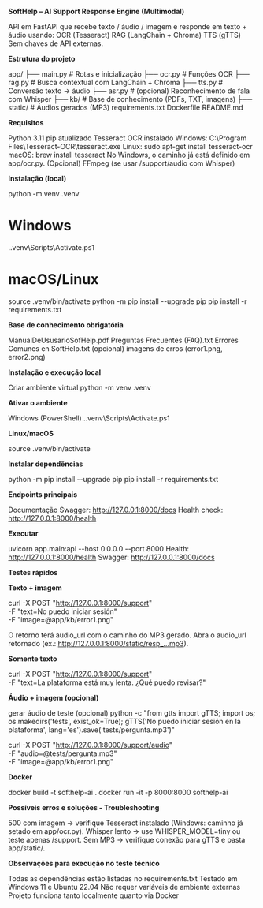 **SoftHelp – AI Support Response Engine (Multimodal)**

API em FastAPI que recebe texto / áudio / imagem e responde em texto + áudio usando:
OCR (Tesseract)
RAG (LangChain + Chroma)
TTS (gTTS)
Sem chaves de API externas.

**Estrutura do projeto**

app/
  ├── main.py              # Rotas e inicialização
  ├── ocr.py               # Funções OCR
  ├── rag.py               # Busca contextual com LangChain + Chroma
  ├── tts.py               # Conversão texto → áudio
  ├── asr.py               # (opcional) Reconhecimento de fala com Whisper
  ├── kb/                  # Base de conhecimento (PDFs, TXT, imagens)
  ├── static/              # Áudios gerados (MP3)
requirements.txt
Dockerfile
README.md

**Requisitos**

Python 3.11
pip atualizado
Tesseract OCR instalado
Windows: C:\Program Files\Tesseract-OCR\tesseract.exe
Linux: sudo apt-get install tesseract-ocr
macOS: brew install tesseract
No Windows, o caminho já está definido em app/ocr.py.
(Opcional) FFmpeg (se usar /support/audio com Whisper)

**Instalação (local)**

python -m venv .venv

# Windows

.\.venv\Scripts\Activate.ps1

# macOS/Linux

source .venv/bin/activate
python -m pip install --upgrade pip
pip install -r requirements.txt

**Base de conhecimento obrigatória**

ManualDeUsusarioSofHelp.pdf
Preguntas Frecuentes (FAQ).txt
Errores Comunes en SoftHelp.txt
(opcional) imagens de erros (error1.png, error2.png)

**Instalação e execução local**

Criar ambiente virtual
python -m venv .venv

**Ativar o ambiente**

Windows (PowerShell)
.\.venv\Scripts\Activate.ps1

**Linux/macOS**

source .venv/bin/activate

**Instalar dependências**

python -m pip install --upgrade pip
pip install -r requirements.txt

**Endpoints principais**

Documentação Swagger: http://127.0.0.1:8000/docs
Health check: http://127.0.0.1:8000/health

**Executar**

uvicorn app.main:api --host 0.0.0.0 --port 8000
Health: http://127.0.0.1:8000/health
Swagger: http://127.0.0.1:8000/docs

**Testes rápidos**

**Texto + imagem**

curl -X POST "http://127.0.0.1:8000/support" \
  -F "text=No puedo iniciar sesión" \
  -F "image=@app/kb/error1.png"

O retorno terá audio_url com o caminho do MP3 gerado.
Abra o audio_url retornado (ex.: http://127.0.0.1:8000/static/resp_...mp3).

**Somente texto**

curl -X POST "http://127.0.0.1:8000/support" \
  -F "text=La plataforma está muy lenta. ¿Qué puedo revisar?"

**Áudio + imagem (opcional)**

gerar áudio de teste (opcional)
python -c "from gtts import gTTS; import os; os.makedirs('tests', exist_ok=True); gTTS('No puedo iniciar sesión en la plataforma', lang='es').save('tests/pergunta.mp3')"

curl -X POST "http://127.0.0.1:8000/support/audio" \
  -F "audio=@tests/pergunta.mp3" \
  -F "image=@app/kb/error1.png"

**Docker**

docker build -t softhelp-ai .
docker run -it -p 8000:8000 softhelp-ai

**Possíveis erros e soluções - Troubleshooting**

500 com imagem → verifique Tesseract instalado (Windows: caminho já setado em app/ocr.py).
Whisper lento → use WHISPER_MODEL=tiny ou teste apenas /support.
Sem MP3 → verifique conexão para gTTS e pasta app/static/.

**Observações para execução no teste técnico**

Todas as dependências estão listadas no requirements.txt
Testado em Windows 11 e Ubuntu 22.04
Não requer variáveis de ambiente externas
Projeto funciona tanto localmente quanto via Docker




